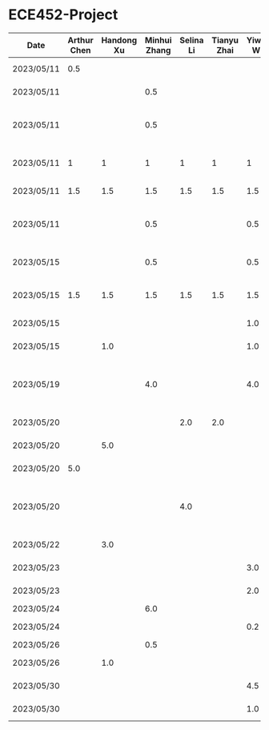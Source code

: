 # ECE452-Project
| Date | Arthur Chen | Handong Xu | Minhui Zhang | Selina Li | Tianyu Zhai | Yiwen Wu | Task
|------------|-------|------------|--------------|-----------|-------------|----------|------
| 2023/05/11 |  0.5  |            |              |           |             |          | Setup Github repo
| 2023/05/11 |       |            |    0.5       |           |             |          | Setup notions teamspace
| 2023/05/11 |       |            |    0.5       |           |             |          | Summarize project and proposal requirements
| 2023/05/11 | 1     |   1        |    1         |    1      |    1        |   1      | Think & document 3 feasible ideas
| 2023/05/11 | 1.5   |   1.5      |    1.5       |    1.5    |    1.5      |   1.5    | Discuss & Select Idea
| 2023/05/11 |       |            |    0.5       |           |             |   0.5    | Create TimeLog.md and README.md
| 2023/05/15 |       |            |    0.5       |           |             |   0.5    | Divide task on proposal and design
| 2023/05/15 | 1.5   |   1.5      |    1.5       |    1.5    |    1.5      |   1.5    | Meeting on proposal and design
| 2023/05/15 |       |            |              |           |             |   1.0    | Initial design on UI
| 2023/05/15 |       |   1.0      |              |           |             |   1.0    | Upgrade UI design
| 2023/05/19 |       |            |    4.0       |           |             |   4.0    | Design architecture view and architecture style
| 2023/05/20 |       |            |              |    2.0    |    2.0      |          | Discuss design patterns
| 2023/05/20 |       |   5.0      |              |           |             |          | UI design in Figma
| 2023/05/20 | 5.0   |            |              |           |             |          | Write documentations
| 2023/05/20 |       |            |              |    4.0    |             |          | Demonstrate implementation of design patterns at the coding level
| 2023/05/22 |       |   3.0      |              |           |             |          | UI design in Figma
| 2023/05/23 |       |            |              |           |             |    3.0   | Setup starter code
| 2023/05/23 |       |            |              |           |             |    2.0   | Debug starter code
| 2023/05/24 |       |            |    6.0       |           |             |          | Write Proposal
| 2023/05/24 |       |            |              |           |             |    0.2   | Review Proposal
| 2023/05/26 |       |            |    0.5       |           |             |          | Revise Proposal
| 2023/05/26 |       |   1.0      |              |           |             |          | Added UI in Proposal
| 2023/05/30 |       |            |              |           |             |    4.5   | Setup/debug starter code
| 2023/05/30 |       |            |              |           |             |    1.0   | Prepare Presentation
